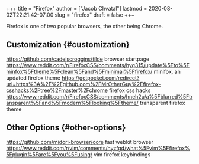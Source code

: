 +++
title = "Firefox"
author = ["Jacob Chvatal"]
lastmod = 2020-08-02T22:21:42-07:00
slug = "firefox"
draft = false
+++

Firefox is one of two popular browsers, the other being Chrome.


## Customization {#customization}

<https://github.com/cadejscroggins/tilde> browser startpage
<https://www.reddit.com/r/FirefoxCSS/comments/hyq315/update%5Fto%5Fminfox%5Ftheme%5Fclean%5Fand%5Fminimal%5Ffirefox/> minifox, an updated firefox theme
<https://getpocket.com/redirect?url=https%3A%2F%2Fgithub.com%2FMrOtherGuy%2Ffirefox-csshacks%2Ftree%2Fmaster%2Fchrome> firefox css hacks
<https://www.reddit.com/r/FirefoxCSS/comments/hneh2u/a%5Fblurred%5Ftransparent%5Fand%5Fmodern%5Flooking%5Ftheme/> transparent firefox theme


## Other Options {#other-options}

<https://github.com/midori-browser/core> fast webkit browser
<https://www.reddit.com/r/vim/comments/hyzfgd/what%5Fvim%5Ffirefox%5Fplugin%5Fare%5Fyou%5Fusing/> vim firefox keybindings
